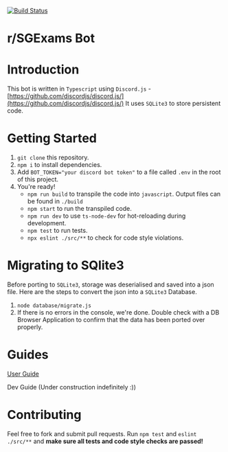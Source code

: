 [![Build Status](https://travis-ci.com/andrewome/sgexams-bot.svg?branch=master)](https://travis-ci.com/andrewome/sgexams-bot)
# r/SGExams Bot

# Introduction
This bot is written in `Typescript` using `Discord.js`  - [https://github.com/discordjs/discord.js/](https://github.com/discordjs/discord.js/)
It uses `SQLite3` to store persistent code.

# Getting Started
1. `git clone` this repository.
2. `npm i` to install dependencies.
3. Add `BOT_TOKEN="your discord bot token"` to a file called `.env` in the root of this project.
4. You're ready!
   * `npm run build` to transpile the code into `javascript`. Output files can be found in `./build`
   * `npm start` to run the transpiled code.
   * `npm run dev` to use `ts-node-dev` for hot-reloading during development.
   * `npm test` to run tests.
   * `npx eslint ./src/**` to check for code style violations.

# Migrating to SQlite3
Before porting to `SQLite3`, storage was deserialised and saved into a json file. Here are the steps to convert the json into a `SQLite3` Database.

1. `node database/migrate.js`
2. If there is no errors in the console, we're done. Double check with a DB Browser Application to confirm that the data has been ported over properly.

# Guides
[User Guide](docs/USERGUIDE.md)

Dev Guide (Under construction indefinitely :))

# Contributing
Feel free to fork and submit pull requests. 
Run `npm test` and `eslint ./src/**` and **make sure all tests and code style checks are passed!**

